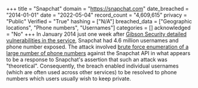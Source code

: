 +++
title = "Snapchat"
domain = "https://snapchat.com"
date_breached = "2014-01-01"
date = "2022-05-04"
record_count = "4,609,615"
privacy = "Public"
Verified = "True"
hashing = ["N/A"]
breached_data = ["Geographic locations", "Phone numbers", "Usernames"]
categories = []
acknowledged = "No"
+++
In January 2014 just one week after <a href="http://gibsonsec.org/snapchat/fulldisclosure/" target="_blank" rel="noopener">Gibson Security detailed vulnerabilities in the service</a>, Snapchat had 4.6 million usernames and phone number exposed. The attack involved <a href="http://www.troyhunt.com/2014/01/searching-snapchat-data-breach-with.html" target="_blank" rel="noopener">brute force enumeration of a large number of phone numbers</a> against the Snapchat API in what appears to be a response to Snapchat's assertion that such an attack was &quot;theoretical&quot;. Consequently, the breach enabled individual usernames (which are often used across other services) to be resolved to phone numbers which users usually wish to keep private.
